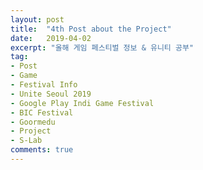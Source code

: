 ```yaml
---
layout: post
title:  "4th Post about the Project"
date:   2019-04-02
excerpt: "올해 게임 페스티벌 정보 & 유니티 공부"
tag: 
- Post
- Game
- Festival Info
- Unite Seoul 2019
- Google Play Indi Game Festival
- BIC Festival
- Goormedu
- Project
- S-Lab
comments: true
---
```

